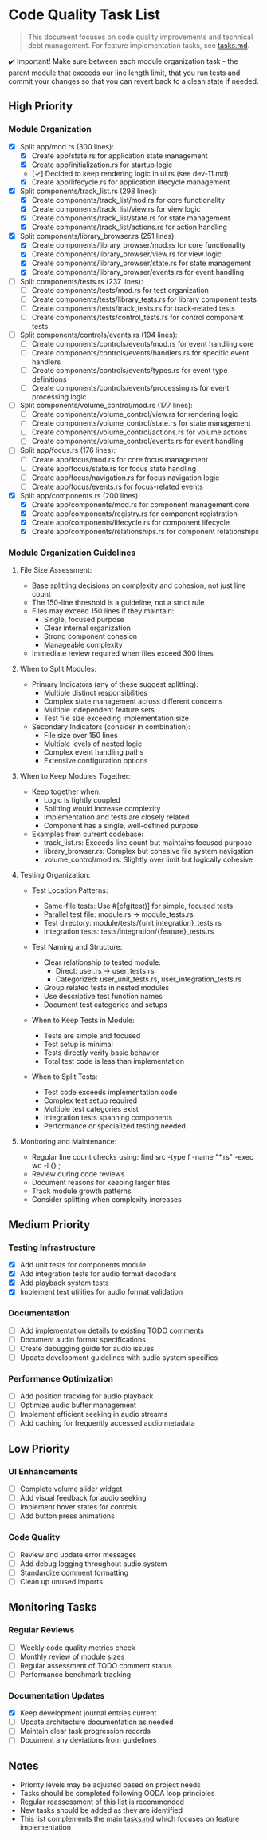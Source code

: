 # Code Quality Task List

> This document focuses on code quality improvements and technical debt management. For feature implementation tasks, see [tasks.md](tasks.md).

:heavy_check_mark: Important! Make sure between each module organization task - the parent module that exceeds our line length limit, that you run tests and commit your changes so that you can revert back to a clean state if needed.

## High Priority

### Module Organization
- [x] Split app/mod.rs (300 lines):
  - [x] Create app/state.rs for application state management
  - [x] Create app/initialization.rs for startup logic
  - [✓] Decided to keep rendering logic in ui.rs (see dev-11.md)
  - [x] Create app/lifecycle.rs for application lifecycle management

- [x] Split components/track_list.rs (298 lines):
  - [x] Create components/track_list/mod.rs for core functionality
  - [x] Create components/track_list/view.rs for view logic
  - [x] Create components/track_list/state.rs for state management
  - [x] Create components/track_list/actions.rs for action handling

- [x] Split components/library_browser.rs (251 lines):
  - [x] Create components/library_browser/mod.rs for core functionality
  - [x] Create components/library_browser/view.rs for view logic
  - [x] Create components/library_browser/state.rs for state management
  - [x] Create components/library_browser/events.rs for event handling

- [ ] Split components/tests.rs (237 lines):
  - [ ] Create components/tests/mod.rs for test organization
  - [ ] Create components/tests/library_tests.rs for library component tests
  - [ ] Create components/tests/track_tests.rs for track-related tests
  - [ ] Create components/tests/control_tests.rs for control component tests

- [ ] Split components/controls/events.rs (194 lines):
  - [ ] Create components/controls/events/mod.rs for event handling core
  - [ ] Create components/controls/events/handlers.rs for specific event handlers
  - [ ] Create components/controls/events/types.rs for event type definitions
  - [ ] Create components/controls/events/processing.rs for event processing logic

- [ ] Split components/volume_control/mod.rs (177 lines):
  - [ ] Create components/volume_control/view.rs for rendering logic
  - [ ] Create components/volume_control/state.rs for state management
  - [ ] Create components/volume_control/actions.rs for volume actions
  - [ ] Create components/volume_control/events.rs for event handling

- [ ] Split app/focus.rs (176 lines):
  - [ ] Create app/focus/mod.rs for core focus management
  - [ ] Create app/focus/state.rs for focus state handling
  - [ ] Create app/focus/navigation.rs for focus navigation logic
  - [ ] Create app/focus/events.rs for focus-related events

- [x] Split app/components.rs (200 lines):
  - [x] Create app/components/mod.rs for component management core
  - [x] Create app/components/registry.rs for component registration
  - [x] Create app/components/lifecycle.rs for component lifecycle
  - [x] Create app/components/relationships.rs for component relationships

### Module Organization Guidelines
1. File Size Assessment:
   - Base splitting decisions on complexity and cohesion, not just line count
   - The 150-line threshold is a guideline, not a strict rule
   - Files may exceed 150 lines if they maintain:
     * Single, focused purpose
     * Clear internal organization
     * Strong component cohesion
     * Manageable complexity
   - Immediate review required when files exceed 300 lines

2. When to Split Modules:
   - Primary Indicators (any of these suggest splitting):
     * Multiple distinct responsibilities
     * Complex state management across different concerns
     * Multiple independent feature sets
     * Test file size exceeding implementation size
   - Secondary Indicators (consider in combination):
     * File size over 150 lines
     * Multiple levels of nested logic
     * Complex event handling paths
     * Extensive configuration options

3. When to Keep Modules Together:
   - Keep together when:
     * Logic is tightly coupled
     * Splitting would increase complexity
     * Implementation and tests are closely related
     * Component has a single, well-defined purpose
   - Examples from current codebase:
     * track_list.rs: Exceeds line count but maintains focused purpose
     * library_browser.rs: Complex but cohesive file system navigation
     * volume_control/mod.rs: Slightly over limit but logically cohesive

4. Testing Organization:
   - Test Location Patterns:
     * Same-file tests: Use #[cfg(test)] for simple, focused tests
     * Parallel test file: module.rs → module_tests.rs
     * Test directory: module/tests/{unit,integration}_tests.rs
     * Integration tests: tests/integration/{feature}_tests.rs

   - Test Naming and Structure:
     * Clear relationship to tested module:
       - Direct: user.rs → user_tests.rs
       - Categorized: user_unit_tests.rs, user_integration_tests.rs
     * Group related tests in nested modules
     * Use descriptive test function names
     * Document test categories and setups

   - When to Keep Tests in Module:
     * Tests are simple and focused
     * Test setup is minimal
     * Tests directly verify basic behavior
     * Total test code is less than implementation

   - When to Split Tests:
     * Test code exceeds implementation code
     * Complex test setup required
     * Multiple test categories exist
     * Integration tests spanning components
     * Performance or specialized testing needed

5. Monitoring and Maintenance:
   - Regular line count checks using: find src -type f -name "*.rs" -exec wc -l {} \;
   - Review during code reviews
   - Document reasons for keeping larger files
   - Track module growth patterns
   - Consider splitting when complexity increases

## Medium Priority

### Testing Infrastructure
- [x] Add unit tests for components module
- [x] Add integration tests for audio format decoders
- [x] Add playback system tests
- [x] Implement test utilities for audio format validation

### Documentation
- [ ] Add implementation details to existing TODO comments
- [ ] Document audio format specifications
- [ ] Create debugging guide for audio issues
- [ ] Update development guidelines with audio system specifics

### Performance Optimization
- [ ] Add position tracking for audio playback
- [ ] Optimize audio buffer management
- [ ] Implement efficient seeking in audio streams
- [ ] Add caching for frequently accessed audio metadata

## Low Priority

### UI Enhancements
- [ ] Complete volume slider widget
- [ ] Add visual feedback for audio seeking
- [ ] Implement hover states for controls
- [ ] Add button press animations

### Code Quality
- [ ] Review and update error messages
- [ ] Add debug logging throughout audio system
- [ ] Standardize comment formatting
- [ ] Clean up unused imports

## Monitoring Tasks

### Regular Reviews
- [ ] Weekly code quality metrics check
- [ ] Monthly review of module sizes
- [ ] Regular assessment of TODO comment status
- [ ] Performance benchmark tracking

### Documentation Updates
- [x] Keep development journal entries current
- [ ] Update architecture documentation as needed
- [ ] Maintain clear task progression records
- [ ] Document any deviations from guidelines

## Notes

- Priority levels may be adjusted based on project needs
- Tasks should be completed following OODA loop principles
- Regular reassessment of this list is recommended
- New tasks should be added as they are identified
- This list complements the main [tasks.md](tasks.md) which focuses on feature implementation

